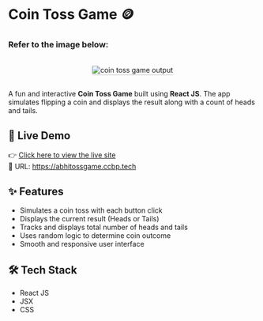 # Coin Toss Game 🪙

### Refer to the image below:

<br/>
<div style="text-align: center;">
    <img src="https://assets.ccbp.in/frontend/content/react-js/coin-toss-game-output.gif" alt="coin toss game output" style="max-width:70%;box-shadow:0 2.8px 2.2px rgba(0, 0, 0, 0.12)">
</div>
<br/>

A fun and interactive **Coin Toss Game** built using **React JS**. The app simulates flipping a coin and displays the result along with a count of heads and tails.

## 🚀 Live Demo

👉 [Click here to view the live site](https://abhitossgame.ccbp.tech)  
🔗 URL: https://abhitossgame.ccbp.tech

## ✨ Features

- Simulates a coin toss with each button click  
- Displays the current result (Heads or Tails)  
- Tracks and displays total number of heads and tails  
- Uses random logic to determine coin outcome  
- Smooth and responsive user interface  

## 🛠️ Tech Stack

- React JS  
- JSX  
- CSS
